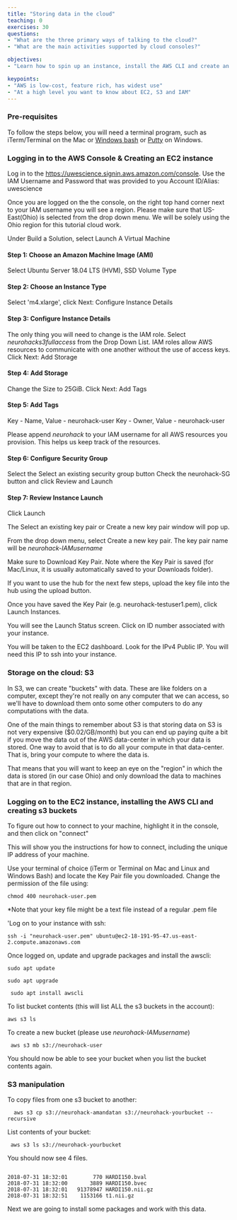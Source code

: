 ```yaml
---
title: "Storing data in the cloud"
teaching: 0
exercises: 30
questions:
- "What are the three primary ways of talking to the cloud?"
- "What are the main activities supported by cloud consoles?"

objectives:
- "Learn how to spin up an instance, install the AWS CLI and create an s3 bucket"

keypoints:
- "AWS is low-cost, feature rich, has widest use"
- "At a high level you want to know about EC2, S3 and IAM"
---
```



### Pre-requisites

To follow the steps below, you will need a terminal program, such as
iTerm/Terminal on the Mac or
[Windows bash](https://docs.microsoft.com/en-us/windows/wsl/install-win10) or
[Putty](https://www.putty.org) on Windows.

### Logging in to the AWS Console & Creating an EC2 instance

Log in to the https://uwescience.signin.aws.amazon.com/console.
Use the IAM Username and Password that was provided to you Account ID/Alias:
uwescience

Once you are logged on the the console, on the right top hand corner next
to your IAM username you will see a region.
Please make sure that US-East(Ohio) is selected from the drop down menu. 
We will be solely using the Ohio region for this tutorial cloud work.

Under Build a Solution, select Launch A Virtual Machine

#### Step 1: Choose an Amazon Machine Image (AMI)

Select Ubuntu Server 18.04 LTS (HVM), SSD Volume Type

#### Step 2: Choose an Instance Type

Select 'm4.xlarge', click Next: Configure Instance Details

#### Step 3: Configure Instance Details

The only thing you will need to change is the IAM role. 
Select
*neurohacks3fullaccess* from the Drop Down List. 
IAM roles allow AWS resources to communicate with one 
another without the use of access keys.
Click Next: Add Storage

#### Step 4: Add Storage

Change the Size to 25GiB. 
Click Next: Add Tags

#### Step 5: Add Tags

Key - Name, Value - neurohack-user
Key - Owner, Value - neurohack-user

Please append *neurohack* to your IAM username for all AWS resources you
provision. 
This helps us keep track of the resources.

#### Step 6: Configure Security Group

Select the Select an existing security group button
Check the neurohack-SG button and click Review and Launch

#### Step 7: Review Instance Launch

Click Launch

The Select an existing key pair or Create a new key pair window will pop
up.

From the drop down menu, select Create a new key pair. 
The key pair name will be *neurohack-IAMusername*

Make sure to Download Key Pair. Note where the Key Pair is saved (for
Mac/Linux, it is usually automatically saved to your Downloads folder).

If you want to use the hub for the next few steps, upload the key file
into the hub using the upload button.

Once you have saved the Key Pair (e.g. neurohack-testuser1.pem), click
Launch Instances.

You will see the Launch Status screen. 
Click on ID number associated with your instance.

You will be taken to the EC2 dashboard. 
Look for the IPv4 Public IP. 
You will need this IP to ssh into your instance.

### Storage on the cloud: S3

In S3, we can create "buckets" with data. 
These are like folders on a computer, except they're not really on
any computer that we can access, so we'll have to download them
onto some other computers to do any computations with the data.

One of the main things to remember about S3 is that storing data on S3 is
not very expensive ($0.02/GB/month) but you can end up paying quite a
bit if you move the data out of the AWS data-center in which your data is
stored. 
One way to avoid that is to do all your compute in that data-center. 
That is, bring your compute to where the data is.

That means that you will want to keep an eye on the "region" in which the
data is stored (in our case Ohio) and only download the data to machines
that are in that region.


### Logging on to the EC2 instance, installing the AWS CLI and creating s3 buckets

To figure out how to connect to your machine, highlight it in the
console, and then click on "connect"

This will show you the instructions for how to connect, including the unique
IP address of your machine.

Use your terminal of choice (iTerm or Terminal on Mac and Linux and Windows Bash) and locate the Key Pair file you downloaded. Change the permission of the file using:

`chmod 400 neurohack-user.pem`

*Note that your key file might be a text file instead of a regular .pem file

'Log on to your instance with ssh:

``` ssh -i "neurohack-user.pem" ubuntu@ec2-18-191-95-47.us-east-2.compute.amazonaws.com ```

Once logged on, update and upgrade packages and install the awscli:

``` sudo apt update ```

``` sudo apt upgrade ```

``` sudo apt install awscli```

To list bucket contents (this will list ALL the s3 buckets in the account):

``` aws s3 ls ```

 To create a new bucket (please use *neurohack-IAMusername*)

``` aws s3 mb s3://neurohack-user```

You should now be able to see your bucket when you list the bucket
contents again.

### S3 manipulation

To copy files from one s3 bucket to another:

```  aws s3 cp s3://neurohack-amandatan s3://neurohack-yourbucket --recursive```

List contents of your bucket:

``` aws s3 ls s3://neurohack-yourbucket```

You should now see 4 files.

```

2018-07-31 18:32:01        770 HARDI150.bval
2018-07-31 18:32:00       3889 HARDI150.bvec
2018-07-31 18:32:01   91378947 HARDI150.nii.gz
2018-07-31 18:32:51    1153166 t1.nii.gz

```
Next we are going to install some packages and work with this data.
